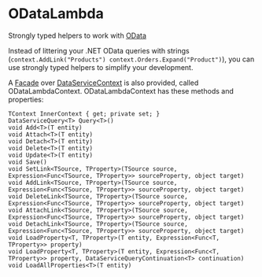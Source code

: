 # ODataLambda

Strongly typed helpers to work with [OData][1]

Instead of littering your .NET OData queries with strings (`context.AddLink("Products") context.Orders.Expand("Product")`), you can use strongly typed helpers to simplify your development.

A [Facade][2] over [DataServiceContext][3] is also provided, called ODataLambdaContext. ODataLambdaContext has these methods and properties:
    
    TContext InnerContext { get; private set; }
    DataServiceQuery<T> Query<T>()
    void Add<T>(T entity)
    void Attach<T>(T entity)
    void Detach<T>(T entity)
    void Delete<T>(T entity)
    void Update<T>(T entity)
    void Save()
    void SetLink<TSource, TProperty>(TSource source, Expression<Func<TSource, TProperty>> sourceProperty, object target)
    void AddLink<TSource, TProperty>(TSource source, Expression<Func<TSource, TProperty>> sourceProperty, object target)
    void DeleteLink<TSource, TProperty>(TSource source, Expression<Func<TSource, TProperty>> sourceProperty, object target)
    void AttachLink<TSource, TProperty>(TSource source, Expression<Func<TSource, TProperty>> sourceProperty, object target)
    void DetachLink<TSource, TProperty>(TSource source, Expression<Func<TSource, TProperty>> sourceProperty, object target)
    void LoadProperty<T, TProperty>(T entity, Expression<Func<T, TProperty>> property)
    void LoadProperty<T, TProperty>(T entity, Expression<Func<T, TProperty>> property, DataServiceQueryContinuation<T> continuation)
    void LoadAllProperties<T>(T entity)
                                           


  [1]: http://www.odata.org/
  [2]: http://en.wikipedia.org/wiki/Facade_pattern
  [3]: http://msdn.microsoft.com/en-us/library/cc679618.aspx